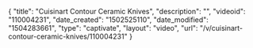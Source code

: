 {
    "title": "Cuisinart Contour Ceramic Knives",
    "description": "",
    "videoid": "110004231",
    "date_created": "1502525110",
    "date_modified": "1504283661",
    "type": "captivate",
    "layout": "video",
    "url": "\/v\/cuisinart-contour-ceramic-knives\/110004231"
}